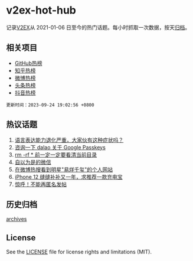 # v2ex-hot-hub

 记录[V2EX](https://www.v2ex.com/)从 2021-01-06 日至今的热门话题。每小时抓取一次数据，按天[归档](archives)。
 
 ## 相关项目

- [GitHub热榜](https://github.com/snaildev/github-hot-hub)
- [知乎热榜](https://github.com/snaildev/zhihu-hot-hub)
- [微博热榜](https://github.com/snaildev/weibo-hot-hub)
- [头条热榜](https://github.com/snaildev/toutiao-hot-hub)
- [抖音热榜](https://github.com/snaildev/douyin-hot-hub)


 `更新时间：2023-09-24 19:02:56 +0800`

## 热议话题

1. [语言表达能力退化严重，大家伙有这种症状吗？](https://www.v2ex.com/t/976621)
1. [咨询一下 dalao 关于 Google Passkeys](https://www.v2ex.com/t/976513)
1. [rm -rf * 前一定一定要看清当前目录](https://www.v2ex.com/t/976554)
1. [自以为是的微信](https://www.v2ex.com/t/976595)
1. [在微博热搜看到明星"易烊千玺"的个人网站](https://www.v2ex.com/t/976561)
1. [iPhone 12 缝缝补补又一年，求推荐一款充电宝](https://www.v2ex.com/t/976599)
1. [惊呼！不能再匿名发帖](https://www.v2ex.com/t/976653)

## 历史归档

[archives](archives)

## License

See the [LICENSE](LICENSE) file for license rights and limitations (MIT).
